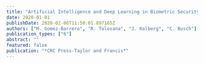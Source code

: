 ```yaml
---
title: "Artificial Intelligence and Deep Learning in Biometric Security: Trends, Potential and Challenge"
date: 2020-01-01
publishDate: 2020-02-06T11:50:01.897165Z
authors: ["M. Gomez-Barrero", "R. Tolosana", "J. Kolberg", "C. Busch"]
publication_types: ["6"]
abstract: ""
featured: false
publication: "*CRC Press-Taylor and Francis*"
---
```


